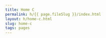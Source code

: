 ```yaml
---
title: Home C
permalink: h/{{ page.fileSlug }}/index.html
layout: h/home-c.html
slug: home-c
tags: pages
---
```



